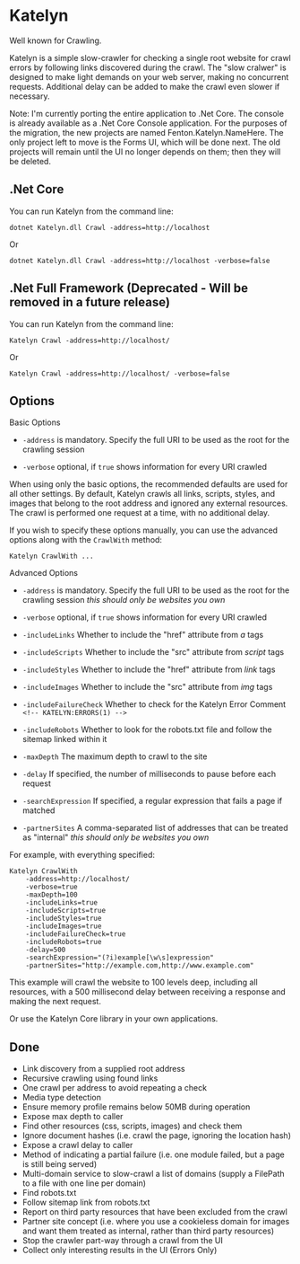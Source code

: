 # Katelyn

Well known for Crawling.

Katelyn is a simple slow-crawler for checking a single root website for crawl errors by following links discovered during the crawl.
The "slow cralwer" is designed to make light demands on your web server, making no concurrent requests. Additional delay can be added 
to make the crawl even slower if necessary.

Note: I'm currently porting the entire application to .Net Core. The console is already available as a .Net Core Console application. 
For the purposes of the migration, the new projects are named Fenton.Katelyn.NameHere. The only project left to move is the Forms UI, 
which will be done next. The old projects will remain until the UI no longer depends on them; then they will be deleted.

## .Net Core

You can run Katelyn from the command line:

    dotnet Katelyn.dll Crawl -address=http://localhost

Or

    dotnet Katelyn.dll Crawl -address=http://localhost -verbose=false

## .Net Full Framework (Deprecated - Will be removed in a future release)

You can run Katelyn from the command line:

    Katelyn Crawl -address=http://localhost/

Or

    Katelyn Crawl -address=http://localhost/ -verbose=false

## Options

Basic Options

 - `-address` is mandatory. Specify the full URI to be used as the root for the crawling session

 - `-verbose` optional, if `true` shows information for every URI crawled

When using only the basic options, the recommended defaults are used for all other settings.
By default, Katelyn crawls all links, scripts, styles, and images that belong to the root
address and ignored any external resources. The crawl is performed one request at a time, with
no additional delay.

If you wish to specify these options manually, you can use the advanced options along with the `CrawlWith` method:

    Katelyn CrawlWith ...

Advanced Options

 - `-address` is mandatory. Specify the full URI to be used as the root for the crawling session _this should only be websites you own_

 - `-verbose` optional, if `true` shows information for every URI crawled

 - `-includeLinks` Whether to include the "href" attribute from _a_ tags

 - `-includeScripts` Whether to include the "src" attribute from _script_ tags

 - `-includeStyles` Whether to include the "href" attribute from _link_ tags

 - `-includeImages` Whether to include the "src" attribute from _img_ tags
 
 - `-includeFailureCheck` Whether to check for the Katelyn Error Comment `<!-- KATELYN:ERRORS(1) -->`

 - `-includeRobots` Whether to look for the robots.txt file and follow the sitemap linked within it

 - `-maxDepth` The maximum depth to crawl to the site

 - `-delay` If specified, the number of milliseconds to pause before each request

 - `-searchExpression` If specified, a regular expression that fails a page if matched

 - `-partnerSites` A comma-separated list of addresses that can be treated as "internal" _this should only be websites you own_

For example, with everything specified:

    Katelyn CrawlWith
        -address=http://localhost/ 
        -verbose=true
        -maxDepth=100
        -includeLinks=true
        -includeScripts=true 
        -includeStyles=true 
        -includeImages=true
        -includeFailureCheck=true
		-includeRobots=true
        -delay=500
        -searchExpression="(?i)example[\w\s]expression"
		-partnerSites="http://example.com,http://www.example.com"

This example will crawl the website to 100 levels deep, including all resources, 
with a 500 millisecond delay between receiving a response and making the next request.

Or use the Katelyn Core library in your own applications.

## Done

 - Link discovery from a supplied root address
 - Recursive crawling using found links
 - One crawl per address to avoid repeating a check
 - Media type detection
 - Ensure memory profile remains below 50MB during operation
 - Expose max depth to caller
 - Find other resources (css, scripts, images) and check them
 - Ignore document hashes (i.e. crawl the page, ignoring the location hash)
 - Expose a crawl delay to caller
 - Method of indicating a partial failure (i.e. one module failed, but a page is still being served)
 - Multi-domain service to slow-crawl a list of domains (supply a FilePath to a file with one line per domain)
 - Find robots.txt
 - Follow sitemap link from robots.txt
 - Report on third party resources that have been excluded from the crawl
 - Partner site concept (i.e. where you use a cookieless domain for images and want them treated as internal, rather than third party resources)
 - Stop the crawler part-way through a crawl from the UI
 - Collect only interesting results in the UI (Errors Only)
